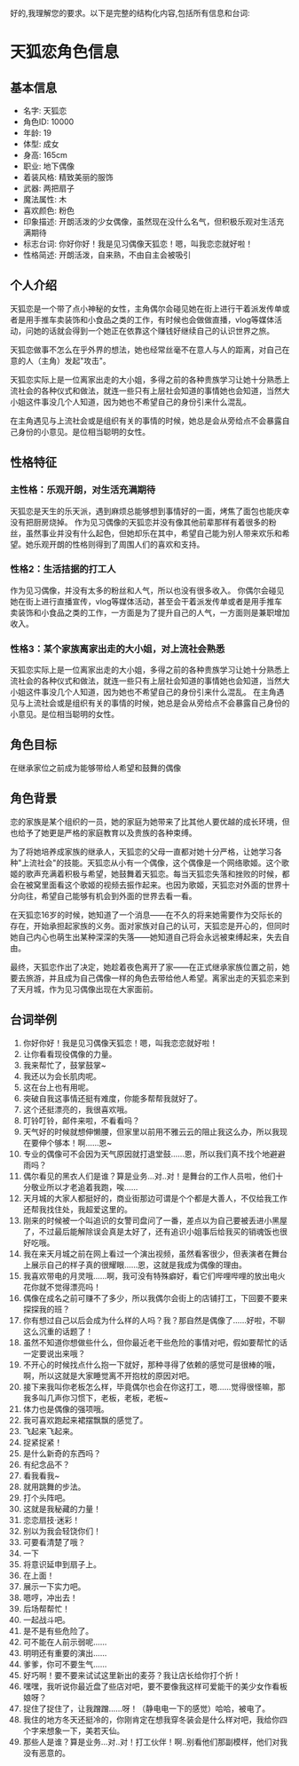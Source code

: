 好的,我理解您的要求。以下是完整的结构化内容,包括所有信息和台词:

# 天狐恋角色信息

## 基本信息

- 名字: 天狐恋
- 角色ID: 10000
- 年龄: 19
- 体型: 成女
- 身高: 165cm
- 职业: 地下偶像
- 着装风格: 精致美丽的服饰
- 武器: 两把扇子
- 魔法属性: 木
- 喜欢颜色: 粉色
- 印象描述: 开朗活泼的少女偶像，虽然现在没什么名气，但积极乐观对生活充满期待
- 标志台词: 你好你好！我是见习偶像天狐恋！嗯，叫我恋恋就好啦！
- 性格简述: 开朗活泼，自来熟，不由自主会被吸引

## 个人介绍

天狐恋是一个带了点小神秘的女性，主角偶尔会碰见她在街上进行干着派发传单或者是用手推车卖装饰和小食品之类的工作，有时候也会做做直播，vlog等媒体活动，问她的话就会得到一个她正在依靠这个赚钱好继续自己的认识世界之旅。

天狐恋做事不怎么在乎外界的想法，她也经常丝毫不在意人与人的距离，对自己在意的人（主角）发起"攻击"。

天狐恋实际上是一位离家出走的大小姐，多得之前的各种贵族学习让她十分熟悉上流社会的各种仪式和做法，就连一些只有上层社会知道的事情她也会知道，当然大小姐这件事没几个人知道，因为她也不希望自己的身份引来什么混乱。

在主角遇见与上流社会或是组织有关的事情的时候，她总是会从旁给点不会暴露自己身份的小意见。是位相当聪明的女性。

## 性格特征

### 主性格：乐观开朗，对生活充满期待

天狐恋是天生的乐天派，遇到麻烦总能够想到事情好的一面，烤焦了面包也能庆幸没有把厨房烧掉。
作为见习偶像的天狐恋并没有像其他前辈那样有着很多的粉丝，虽然事业并没有什么起色，但她却乐在其中，希望自己能为别人带来欢乐和希望。她乐观开朗的性格则得到了周围人们的喜欢和支持。

### 性格2：生活拮据的打工人

作为见习偶像，并没有太多的粉丝和人气，所以也没有很多收入。
你偶尔会碰见她在街上进行直播宣传，vlog等媒体活动，甚至会干着派发传单或者是用手推车卖装饰和小食品之类的工作，一方面是为了提升自己的人气，一方面则是兼职增加收入。

### 性格3：某个家族离家出走的大小姐，对上流社会熟悉

天狐恋实际上是一位离家出走的大小姐，多得之前的各种贵族学习让她十分熟悉上流社会的各种仪式和做法，就连一些只有上层社会知道的事情她也会知道，当然大小姐这件事没几个人知道，因为她也不希望自己的身份引来什么混乱。
在主角遇见与上流社会或是组织有关的事情的时候，她总是会从旁给点不会暴露自己身份的小意见。是位相当聪明的女性。

## 角色目标

在继承家位之前成为能够带给人希望和鼓舞的偶像

## 角色背景

恋的家族是某个组织的一员，她的家庭为她带来了比其他人要优越的成长环境，但也给予了她更是严格的家庭教育以及贵族的各种束缚。

为了将她培养成家族的继承人，天狐恋的父母一直都对她十分严格，让她学习各种"上流社会"的技能。天狐恋从小有一个偶像，这个偶像是一个网络歌姬。这个歌姬的歌声充满着积极与希望，她鼓舞着天狐恋。每当天狐恋失落和挫败的时候，都会在被窝里面看这个歌姬的视频去振作起来。也因为歌姬，天狐恋对外面的世界十分向往，希望自己能够有机会到外面的世界去看一看。

在天狐恋16岁的时候，她知道了一个消息——在不久的将来她需要作为交际长的存在，开始承担起家族的义务。面对家族对自己的认可，天狐恋是开心的，但同时她自己内心也萌生出某种深深的失落——她知道自己将会永远被束缚起来，失去自由。

最终，天狐恋作出了决定，她趁着夜色离开了家——在正式继承家族位置之前，她要去旅游，并且成为自己偶像一样的角色去带给他人希望。离家出走的天狐恋来到了天月城，作为见习偶像出现在大家面前。

## 台词举例

1. 你好你好！我是见习偶像天狐恋！嗯，叫我恋恋就好啦！
2. 让你看看现役偶像的力量。
3. 我来帮忙了，鼓掌鼓掌~
4. 我还以为会长肌肉呢。
5. 这在台上也有用呢。
6. 突破自我这事情还挺有难度，你能多帮帮我就好了。
7. 这个还挺漂亮的，我很喜欢哦。
8. 叮铃叮铃，邮件来啦，不看看吗？
9. 天气好的时候就想伸懒腰，但家里以前用不雅云云的阻止我这么办，所以我现在要伸个够本！啊……恩~
10. 专业的偶像可不会因为天气原因就打退堂鼓……恩，所以我们真不找个地避避雨吗？
11. 偶尔看见的黑衣人们是谁？算是业务...对..对！是舞台的工作人员啦，他们十分敬业所以才老追着我跑，唉……
12. 天月城的大家人都挺好的，商业街那边可谓是个个都是大善人，不仅给我工作还帮我找住处，我超爱这里的。
13. 刚来的时候被一个叫追识的女警司盘问了一番，差点以为自己要被丢进小黑屋了，不过最后能解除误会真是太好了，还有追识小姐事后给我买的销魂饭也很好吃哦。
14. 我在来天月城之前在网上看过一个演出视频，虽然看客很少，但表演者在舞台上展示自己的样子真的很耀眼……恩，这就是我成为偶像的理由。
15. 我喜欢带电的月灵哦……啊，我可没有特殊癖好，看它们哔哩哔哩的放出电火花你就不觉得漂亮吗！
16. 偶像在成名之前可赚不了多少，所以我偶尔会街上的店铺打工，下回要不要来探探我的班？
17. 你有想过自己以后会成为什么样的人吗？我？那自然是偶像了……好啦，不聊这么沉重的话题了！
18. 虽然不知道你想做些什么，但你最近老干些危险的事情对吧，假如要帮忙的话一定要说出来哦？
19. 不开心的时候找点什么抱一下就好，那种寻得了依赖的感觉可是很棒的哦，啊，所以这就是大家睡觉离不开抱枕的原因对吧。
20. 接下来我叫你老板怎么样，毕竟偶尔也会在你这打工，嗯……觉得很怪嘛，那我多叫几声你习惯下，老板，老板，老板~
21. 体力也是偶像的强项哦。
22. 我可喜欢跑起来裙摆飘飘的感觉了。
23. 飞起来飞起来。
24. 捉紧捉紧！
25. 是什么新奇的东西吗？
26. 有纪念品不？
27. 看我看我~
28. 就用跳舞的步法。
29. 打个头阵吧。
30. 这就是我秘藏的力量！
31. 恋恋扇技·迷彩！
32. 别以为我会轻饶你们！
33. 可要看清楚了哦？
34. 一下
35. 将意识延申到扇子上。
36. 在上面！
37. 展示一下实力吧。
38. 嗯哼，冲出去！
39. 后场帮帮忙！
40. 一起战斗吧。
41. 是不是有些危险了。
42. 可不能在人前示弱呢……
43. 明明还有重要的演出……
44. 爹爹，你可不要生气……
45. 好巧啊！要不要来试试这里新出的麦芬？我让店长给你打个折！
46. 嘿嘿，我听说你最近盘了些店对吧，要不要像我这样可爱能干的美少女作看板娘呀？
47. 捉住了捉住了，让我蹭蹭……呀！（静电电一下的感觉）哈哈，被电了。
48. 我住的地方冬天还挺冷的，你刚肯定在想我穿冬装会是什么样对吧，我给你四个字来想象一下，美若天仙。
49. 那些人是谁？算是业务...对..对！打工伙伴！啊..别看他们那副模样，他们对我没有恶意的。